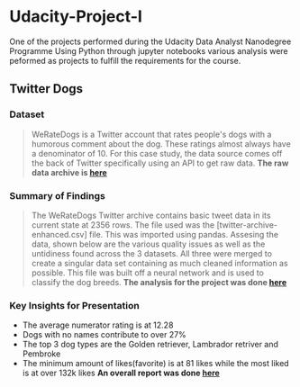 # Udacity-Project-I
One of the projects performed during the Udacity Data Analyst Nanodegree Programme
Using Python through jupyter notebooks various analysis were peformed as projects to fulfill the requirements for the course.

## Twitter Dogs
### Dataset
> WeRateDogs is a Twitter account that rates people's dogs with a humorous comment about the dog. These ratings almost always have a denominator of 10.
For this case study, the data source comes off the back of Twitter specifically using an API to get raw data. **The raw data archive is [here](https://github.com/mr-williams/Udacity-Project-I/blob/main/Twitter%20Dogs/twitter-archive-enhanced.csv)**

### Summary of Findings
> The WeRateDogs Twitter archive contains basic tweet data in its current state at 2356 rows. The file used was the [twitter-archive-enhanced.csv] file. This was imported using pandas. Assesing the data, shown below are the various quality issues as well as the untidiness found across the 3 datasets. All three were merged to create a singular data set containing as much cleaned information as possible. This file was built off a neural network and is used to classify the dog breeds.
> **The analysis for the project was done [here](https://github.com/mr-williams/Udacity-Project-I/blob/main/Twitter%20Dogs/wrangle_act.ipynb)**

### Key Insights for Presentation
- The average numerator rating is at 12.28
- Dogs with no names contribute to over 27%
- The top 3 dog types are the Golden retriever, Lambrador retriver and Pembroke
- The minimum amount of likes(favorite) is at 81 likes while the most liked is at over 132k likes
**An overall report was done [here](https://github.com/mr-williams/Udacity-Project-I/blob/main/Twitter%20Dogs/wrangle_report.ipynb)**
